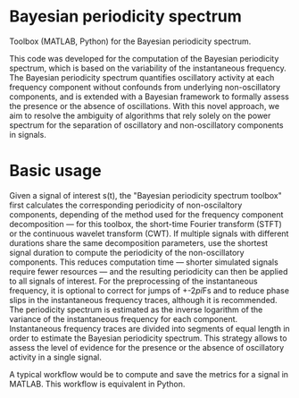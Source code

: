# Bayesian periodicity spectrum
Toolbox (MATLAB, Python) for the Bayesian periodicity spectrum.

This code was developed for the computation of the Bayesian periodicity spectrum, which is based on the variability of the instantaneous frequency. The Bayesian periodicity spectrum quantifies oscillatory activity at each frequency component without confounds from underlying non-oscillatory components, and is extended with a Bayesian framework to formally assess the presence or the absence of oscillations. With this novel approach, we aim to resolve the ambiguity of algorithms that rely solely on the power spectrum for the separation of oscillatory and non-oscillatory components in signals.
# Basic usage
Given a signal of interest s(t), the "Bayesian periodicity spectrum toolbox" first calculates the corresponding periodicity of non-oscilaltory components, depending of the method used for the frequency component decomposition — for this toolbox, the short-time Fourier transform (STFT) or the continuous wavelet transform (CWT). If multiple signals with different durations share the same decomposition parameters, use the shortest signal duration to compute the periodicity of the non-oscillatory components. This reduces computation time — shorter simulated signals require fewer resources — and the resulting periodicity can then be applied to all signals of interest. For the preprocessing of the instantaneous frequency, it is optional to correct for jumps of +-2*pi*Fs and to reduce phase slips in the instantaneous frequency traces, although it is recommended. The periodicity spectrum is estimated as the inverse logarithm of the variance of the instantaneous frequency for each component. Instantaneous frequency traces are divided into segments of equal length in order to estimate the Bayesian periodicity spectrum. This strategy allows to assess the level of evidence for the presence or the absence of oscillatory activity in a single signal.

A typical workflow would be to compute and save the metrics for a signal in MATLAB. This workflow is equivalent in Python.
